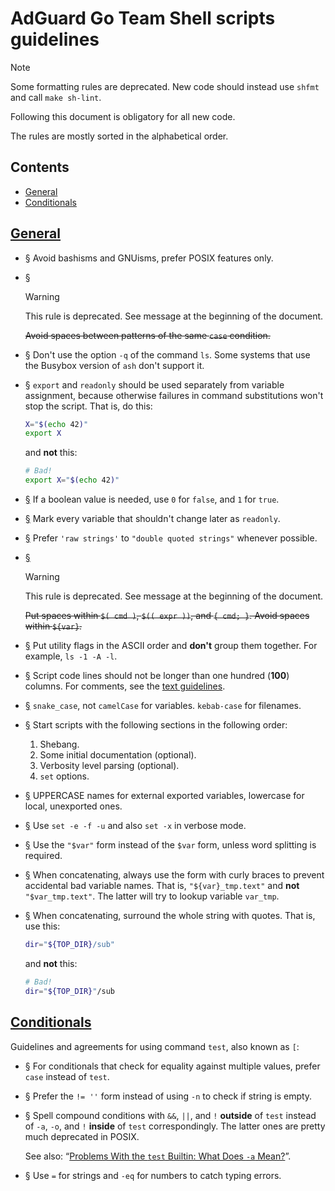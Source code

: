 # AdGuard Go Team Shell scripts guidelines

> [!NOTE]
>
> Some formatting rules are deprecated. New code should instead use `shfmt` and call `make sh-lint`.

Following this document is obligatory for all new code.

The rules are mostly sorted in the alphabetical order.

## Contents

- [General](#shell-scripting)
- [Conditionals](#shell-conditionals)

## <a href="#shell-scripting" id="shell-scripting" name="shell-scripting">General</a>

- <a href="#li-dc1fbac9" id="li-dc1fbac9" name="li-dc1fbac9">§</a> Avoid bashisms and GNUisms, prefer POSIX features only.

- <a href="#li-834a99be" id="li-834a99be" name="li-834a99be">§</a>

    > [!WARNING]
    >
    > This rule is deprecated. See message at the beginning of the document.

    <del>Avoid spaces between patterns of the same `case` condition.</del>

- <a href="#li-f0aa2892" id="li-f0aa2892" name="li-f0aa2892">§</a> Don't use the option `-q` of the command `ls`. Some systems that use the Busybox version of `ash` don't support it.

- <a href="#li-4c329619" id="li-4c329619" name="li-4c329619">§</a> `export` and `readonly` should be used separately from variable assignment, because otherwise failures in command substitutions won't stop the script. That is, do this:

    ```sh
    X="$(echo 42)"
    export X
    ```

    and **not** this:

    ```sh
    # Bad!
    export X="$(echo 42)"
    ```

- <a href="#li-df531547" id="li-df531547" name="li-df531547">§</a> If a boolean value is needed, use `0` for `false`, and `1` for `true`.

- <a href="#li-f41e78ee" id="li-f41e78ee" name="li-f41e78ee">§</a> Mark every variable that shouldn't change later as `readonly`.

- <a href="#li-78816dc3" id="li-78816dc3" name="li-78816dc3">§</a> Prefer `'raw strings'` to `"double quoted strings"` whenever possible.

- <a href="#li-3a851da5" id="li-3a851da5" name="li-3a851da5">§</a>

    > [!WARNING]
    >
    > This rule is deprecated. See message at the beginning of the document.

    <del>Put spaces within `$( cmd )`, `$(( expr ))`, and `{ cmd; }`. Avoid spaces within `${var}`.</del>

- <a href="#li-1e74ed3b" id="li-1e74ed3b" name="li-1e74ed3b">§</a> Put utility flags in the ASCII order and **don't** group them together. For example, `ls -1 -A -l`.

- <a href="#li-be24aa66" id="li-be24aa66" name="li-be24aa66">§</a> Script code lines should not be longer than one hundred (**100**) columns. For comments, see the [text guidelines][text].

- <a href="#li-e9ecb034" id="li-e9ecb034" name="li-e9ecb034">§</a> `snake_case`, not `camelCase` for variables. `kebab-case` for filenames.

- <a href="#li-d585008c" id="li-d585008c" name="li-d585008c">§</a> Start scripts with the following sections in the following order:

    1. Shebang.
    1. Some initial documentation (optional).
    1. Verbosity level parsing (optional).
    1. `set` options.

- <a href="#li-1c82df53" id="li-1c82df53" name="li-1c82df53">§</a> UPPERCASE names for external exported variables, lowercase for local, unexported ones.

- <a href="#li-1184f72a" id="li-1184f72a" name="li-1184f72a">§</a> Use `set -e -f -u` and also `set -x` in verbose mode.

- <a href="#li-ba83aa34" id="li-ba83aa34" name="li-ba83aa34">§</a> Use the `"$var"` form instead of the `$var` form, unless word splitting is required.

- <a href="#li-5a57edc0" id="li-5a57edc0" name="li-5a57edc0">§</a> When concatenating, always use the form with curly braces to prevent accidental bad variable names. That is, `"${var}_tmp.text"` and **not** `"$var_tmp.text"`. The latter will try to lookup variable `var_tmp`.

- <a href="#li-e5cd3adb" id="li-e5cd3adb" name="li-e5cd3adb">§</a> When concatenating, surround the whole string with quotes. That is, use this:

    ```sh
    dir="${TOP_DIR}/sub"
    ```

    and **not** this:

    ```sh
    # Bad!
    dir="${TOP_DIR}"/sub
    ```

## <a href="#shell-conditionals" id="shell-conditionals" name="shell-conditionals">Conditionals</a>

Guidelines and agreements for using command `test`, also known as `[`:

- <a href="#li-885ebcf2" id="li-885ebcf2" name="li-885ebcf2">§</a> For conditionals that check for equality against multiple values, prefer `case` instead of `test`.

- <a href="#li-489f40c9" id="li-489f40c9" name="li-489f40c9">§</a> Prefer the `!= ''` form instead of using `-n` to check if string is empty.

- <a href="#li-dbf52941" id="li-dbf52941" name="li-dbf52941">§</a> Spell compound conditions with `&&`, `||`, and `!` **outside** of `test` instead of `-a`, `-o`, and `!` **inside** of `test` correspondingly. The latter ones are pretty much deprecated in POSIX.

    See also: “[Problems With the `test` Builtin: What Does `-a` Mean?][test]”.

- <a href="#li-729c95fc" id="li-729c95fc" name="li-729c95fc">§</a> Use `=` for strings and `-eq` for numbers to catch typing errors.

[test]: https://www.oilshell.org/blog/2017/08/31.html
[text]: ./Text.md
